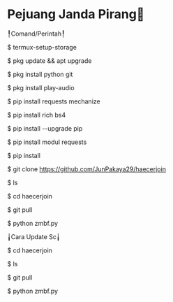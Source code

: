 # Pejuang Janda Pirang🐒

╿Comand/Perintah╿

$ termux-setup-storage

$ pkg update && apt upgrade

$ pkg install python git

$ pkg install play-audio

$ pip install requests mechanize

$ pip install rich bs4

$ pip install --upgrade pip

$ pip install modul requests

$ pip install

$ git clone https://github.com/JunPakaya29/haecerjoin

$ ls

$ cd haecerjoin

$ git pull

$ python zmbf.py

╽Cara Update Sc╽

$ cd haecerjoin

$ ls

$ git pull

$ python zmbf.py


